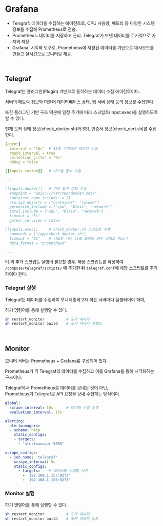 # Grafana

- Telegraf: 데이터를 수집하는 에이전트로, CPU 사용량, 메모리 등 다양한 시스템 정보를 수집해 Prometheus로 전송.
- Prometheus: 데이터를 저장하고 관리. Telegraf가 보낸 데이터를 주기적으로 가져와 저장.
- Grafana: 시각화 도구로. Prometheus에 저장된 데이터를 기반으로 대시보드를 만들고 실시간으로 모니터링 제공.

<br>

## Telegraf

Telegraf는 플러그인(Plugin) 기반으로 동작하는 데이터 수집 에이전트이다.

서버의 메트릭 정보와 더불어 데이터베이스 상태, 웹 서버 상태 등의 정보를 수집한다.

또한 플러그인 기반 구조 덕분에 일정 주기에 따라 스크립트(input.exec)를 실행하도록 할 수 있다.

현재 도커 상태 정보(check_docker.sh)와 SSL 인증서 정보(check_cert.sh)를 수집한다.

```yml
[agent]
  interval = "15s"  # 15초 간격으로 데이터 수집
  round_interval = true
  collection_jitter = "0s"
  debug = false

[[inputs.system]]   # 시스템 정보 수집

...

[[inputs.docker]]   # 기본 도커 정보 수집
  endpoint = "unix:///var/run/docker.sock"
  container_name_include  = []
  storage_objects = ["container", "volume"]
  perdevice_include = ["cpu", "blkio", "network"]
  total_include = ["cpu", "blkio", "network"]
  timeout = "5s"
  gather_services = false

[[inputs.exec]]     # check_docker.sh 스크립트 수행
  commands = ["/app/check_docker.sh"]   
  timeout = "5s"    # 시도할 시간 (5초 초과할 경우 실패로 취급))
  data_format = "prometheus"

...

```

이 외 추가 스크립트 실행이 필요할 경우, 해당 스크립트를 작성하여 `/compose/telegraf/scripts/` 에 추가한 뒤 `telegraf.conf`에 해당 스크립트를 추가하여야 한다.

### Telegraf 실행

Telegraf는 데이터를 수집하여 모니터링하고자 하는 서버마다 실행되어야 하며,   

하기 명령어를 통해 실행할 수 있다.

```sh
sh restart_monitor          # 도커 재시작
sh restart_monitor build    # 도커 이미지 재빌드
```

<br>

## Monitor

모니터 서버는 Prometheus + Grafana로 구성되어 있다.

Prometheus가 각 Telegraf의 데이터를 수집하고 이를 Grafana를 통해 시각화하는 구조이다.

Telegraf에서 Prometheus로 데이터를 보내는 것이 아닌,   
Prometheus가 Telegraf로 API 요청을 보내 수집하는 방식이다.

```yml
global:
  scrape_interval: 15s      # 데이터 수집 간격
  evaluation_interval: 15s

alerting:
  alertmanagers:
  - scheme: http
    static_configs:
    - targets:
      - "alertmanager:9093"

scrape_configs:
  - job_name: 'telegraf'
    scrape_interval: 5s
    static_configs:
      - targets:    # 데이터를 수집할 서버
        - '192.168.1.157:9273'
        - '192.168.1.158:9273'
```

### Monitor 실행

하기 명령어를 통해 실행할 수 있다.

```sh
sh restart_monitor          # 도커 재시작
sh restart_monitor build    # 도커 이미지 빌드